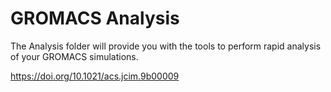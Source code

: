 # GROMACS Analysis
 The Analysis folder will provide you with the tools to perform rapid
analysis of your GROMACS simulations.

https://doi.org/10.1021/acs.jcim.9b00009